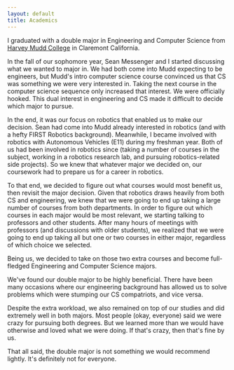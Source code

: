 ```yaml
---
layout: default
title: Academics
---
```


I graduated with a double major in Engineering and Computer Science from
[Harvey Mudd College](http://www.hmc.edu/) in Claremont California.

In the fall of our sophomore year, Sean Messenger and I started discussing what
we wanted to major in. We had both come into Mudd expecting to be engineers,
but Mudd's intro computer science course convinced us that CS was something we
were very interested in. Taking the next course in the computer science
sequence only increased that interest. We were officially hooked. This dual
interest in engineering and CS made it difficult to decide which major to
pursue.

In the end, it was our focus on robotics that enabled us to make our decision.
Sean had come into Mudd already interested in robotics (and with a hefty FIRST
Robotics background). Meanwhile, I became involved with robotics with
Autonomous Vehicles (E11) during my freshman year. Both of us had been involved
in robotics since (taking a number of courses in the subject, working in a
robotics research lab, and pursuing robotics-related side projects). So we knew
that whatever major we decided on, our coursework had to prepare us for a
career in robotics.

To that end, we decided to figure out what courses would most benefit us, then
revisit the major decision. Given that robotics draws heavily from both CS and
engineering, we knew that we were going to end up taking a large number of
courses from both departments. In order to figure out which courses in each
major would be most relevant, we starting talking to professors and other
students.  After many hours of meetings with professors (and discussions with
older students), we realized that we were going to end up taking all but one or
two courses in either major, regardless of which choice we selected.

Being us, we decided to take on those two extra courses and become full-fledged
Engineering and Computer Science majors.

We've found our double major to be highly beneficial. There have been many
occasions where our engineering background has allowed us to solve problems
which were stumping our CS compatriots, and vice versa.

Despite the extra workload, we also remained on top of our studies and did
extremely well in both majors. Most people (okay, everyone) said we were crazy
for pursuing both degrees. But we learned more than we would have otherwise and
loved what we were doing. If that's crazy, then that's fine by us.

That all said, the double major is not something we would recommend lightly.
It's definitely not for everyone.

